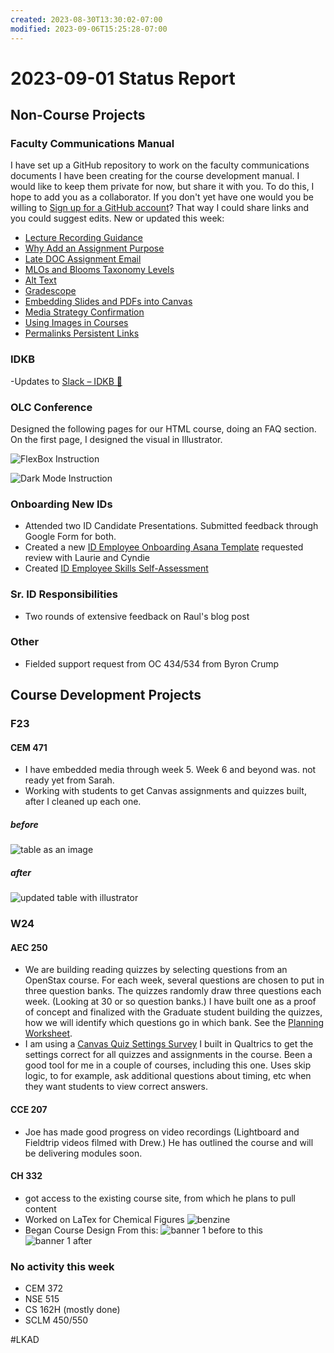 ```yaml
---
created: 2023-08-30T13:30:02-07:00
modified: 2023-09-06T15:25:28-07:00
---
```

# 2023-09-01 Status Report

## Non-Course Projects

### Faculty Communications Manual

I have set up a GitHub repository to work on the faculty communications documents I have been creating for the course development manual. I would like to keep them private for now, but share it with you. To do this, I hope to add you as a collaborator. If you don't yet have one would you be willing to [Sign up for a GitHub account](https://docs.github.com/en/get-started/signing-up-for-github/signing-up-for-a-new-github-account)? That way I could share links and you could suggest edits. New or updated this week:

- [Lecture Recording Guidance](https://github.com/mundorfd/faculty-comms/blob/main/Lecture%20Recording%20Guidance.md)
- [Why Add an Assignment Purpose](https://github.com/mundorfd/faculty-comms/blob/main/Why%20Add%20an%20Assignment%20Purpose.md)
- [Late DOC Assignment Email](https://github.com/mundorfd/faculty-comms/blob/main/Late%20DOC%20Assignment%20Email.md)
- [MLOs and Blooms Taxonomy Levels](https://github.com/mundorfd/faculty-comms/blob/main/MLOs%20and%20Blooms%20Taxonomy%20Levels.md)
- [Alt Text](https://github.com/mundorfd/faculty-comms/blob/main/Alt%20Text.md)
- [Gradescope](https://github.com/mundorfd/faculty-comms/blob/main/Gradescope.md)
- [Embedding Slides and PDFs into Canvas](https://github.com/mundorfd/faculty-comms/blob/main/Embedding%20Slides%20and%20PDFs%20into%20Canvas.md)
- [Media Strategy Confirmation](https://github.com/mundorfd/faculty-comms/blob/main/Media%20Strategy%20Confirmation.md)
- [Using Images in Courses](https://github.com/mundorfd/faculty-comms/blob/main/Using%20Images%20in%20Courses.md)
- [Permalinks Persistent Links](https://github.com/mundorfd/faculty-comms/blob/main/Permalinks%20Persistent%20Links.md)

### IDKB

-Updates to [Slack – IDKB 🦫](https://idkb.oregonstate.education/knowledge-base/slack/)

### OLC Conference

Designed the following pages for our HTML course, doing an FAQ section. On the first page, I designed the visual in Illustrator.

![FlexBox Instruction](images/flexboxpage.png)

![Dark Mode Instruction](images/darkmodepage.png)

### Onboarding New IDs

- Attended two ID Candidate Presentations. Submitted feedback through Google Form for both.
- Created a new [ID Employee Onboarding Asana Template](https://app.asana.com/0/1205400571207180/1205400566625516) requested review with Laurie and Cyndie
- Created [ID Employee Skills Self-Assessment](https://oregonstate.qualtrics.com/jfe/form/SV_2c7cZraesw0bkX4)

### Sr. ID Responsibilities

- Two rounds of extensive feedback on Raul's blog post

### Other

- Fielded support request from OC 434/534 from Byron Crump

## Course Development Projects

### F23

#### CEM 471

- I have embedded media through week 5. Week 6 and beyond was. not ready yet from Sarah.
- Working with students to get Canvas assignments and quizzes built, after I cleaned up each one.

##### before

![table as an image](images/cem471_w7_Table_before.png)

##### after

![updated table with illustrator](images/cem471_w7_Table.png)

### W24

#### AEC 250

- We are building reading quizzes by selecting questions from an OpenStax course. For each week, several questions are chosen to put in three question banks. The quizzes randomly draw three questions each week. (Looking at 30 or so question banks.) I have built one as a proof of concept and finalized with the Graduate student building the quizzes, how we will identify which questions go in which bank. See the [Planning Worksheet](https://oregonstate.box.com/s/rek5izjl8j88q5dwqxftw8geb5gac3bj).
- I am using a [Canvas Quiz Settings Survey](https://oregonstate.qualtrics.com/jfe/form/SV_6t9Z0zHpNuEKfNs) I built in Qualtrics to get the settings correct for all quizzes and assignments in the course. Been a good tool for me in a couple of courses, including this one. Uses skip logic, to for example, ask additional questions about timing, etc when they want students to view correct answers.

#### CCE 207

- Joe has made good progress on video recordings (Lightboard and Fieldtrip videos filmed with Drew.) He has outlined the course and will be delivering modules soon.

#### CH 332

- got access to the existing course site, from which he plans to pull content
- Worked on LaTex for Chemical Figures
  ![benzine](images/benzine.png)
- Began Course Design
  From this:
![banner 1 before](images/CH322_before.jpeg)
to this
![banner 1 after](images/Ch322_after.png)

### No activity this week

- CEM 372
- NSE 515
- CS 162H (mostly done)
- SCLM 450/550

#LKAD